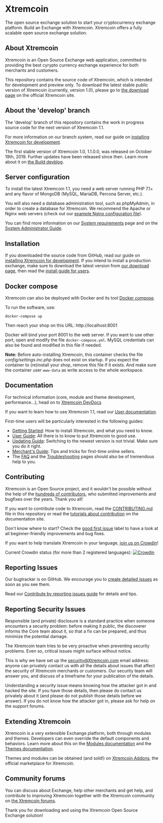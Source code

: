 # Xtremcoin
The open source exchange solution to start your cryptocurrency exchange platform. Build an Exchange with Xtremcoin. Xtremcoin offers a fully scalable open source exchange solution.

About Xtremcoin
--------

Xtremcoin is an Open Source Exchange web application, committed to providing the best cyrypto currency exchange experience for both merchants and customers. 

This repository contains the source code of Xtremcoin, which is intended for development and preview only. To download the latest stable public version of Xtremcoin (currently, version 1.0), please go to [the download page][download] on the official Xtremcoin site.


About the 'develop' branch
--------

The 'develop' branch of this repository contains the work in progress source code for the next version of Xtremcoin 1.1.
 
For more information on our branch system, read our guide on [installing Xtremcoin for development][install-guide-dev].

The first stable version of Xtremcoin 1.0, 1.1.0.0, was released on October 19th, 2019. Further updates have been released since then. Learn more about it on [the Build devblog](https://build.Xtremcoin.com/tag/1.1/).

Server configuration
--------

To install the latest Xtremcoin 1.1, you need a web server running PHP 7.1+ and any flavor of MongoDB (MySQL, MariaDB, Percona Server, etc.).

You will also need a database administration tool, such as phpMyAdmin, in order to create a database for Xtremcoin.
We recommend the Apache or Nginx web servers (check out our [example Nginx configuration file][example-nginx]).

You can find more information on our [System requirements][system-requirements] page and on the [System Administrator Guide][sysadmin-guide].

Installation
--------

If you downloaded the source code from GitHub, read our guide on [installing Xtremcoin for development][install-guide-dev]. If you intend to install a production exchange, make sure to download the latest version from [our download page][download], then read the [install guide for users][install-guide].

Docker compose
--------

Xtremcoin can also be deployed with Docker and its tool [Docker compose][docker-compose].

To run the software, use:

```
docker-compose up
```

Then reach your shop on this URL: http://localhost:8001

Docker will bind your port 8001 to the web server. If you want to use other port, open and modify the file `docker-compose.yml`.
MySQL credentials can also be found and modified in this file if needed.

**Note:**  Before auto-installing Xtremcoin, this container checks the file *config/settings.inc.php* does not exist on startup.
If you expect the container to (re)install your shop, remove this file if it exists. And make sure the container user `www-data` 
as write access to the whole workspace.

Documentation
--------

For technical information (core, module and theme development, performance...), head on to [Xtremcoin DevDocs][devdocs]

If you want to learn how to use Xtremcoin 1.1, read our [User documentation][user-doc].

First-time users will be particularly interested in the following guides:

* [Getting Started][getting-started]: How to install Xtremcoin, and what you need to know.
* [User Guide][user-guide]: All there is to know to put Xtremcoin to good use.
* [Updating Guide][updating-guide]: Switching to the newest version is not trivial. Make sure you do it right.
* [Merchant's Guide][merchant-guide]: Tips and tricks for first-time online sellers.
* The [FAQ][faq-11] and the [Troubleshooting][troubleshooting] pages should also be of tremendous help to you.


Contributing
--------

Xtremcoin is an Open Source project, and it wouldn't be possible without the help of the [hundreds of contributors][contributors-md], who submitted improvements and bugfixes over the years. Thank you all!

If you want to contribute code to Xtremcoin, read the [CONTRIBUTING.md][contributing-md] file in this repository or read the [tutorials about contribution][contributing-tutorial] on the documentation site.

Don't know where to start? Check the [good first issue](https://github.com/Xtremcoin/Xtremcoin/issues?q=is%3Aissue+is%3Aopen+label%3A%22good+first+issue%22) label to have a look at all beginner-friendly improvements and bug fixes.

If you want to help translate Xtremcoin in your language, [join us on Crowdin][crowdin]!

Current Crowdin status (for more than 2 registered languages): [![Crowdin](https://crowdin.net/badges/Xtremcoin-official/localized.png)](https://crowdin.net/project/Xtremcoin)

Reporting Issues
--------

Our bugtracker is on GitHub. We encourage you to [create detailed issues][create-issue] as soon as you see them.

Read our [Contribute by reporting issues guide][reporting-issues] for details and tips.


Reporting Security Issues
--------

Responsible (and private) disclosure is a standard practice when someone encounters a security problem: before making it public, the discoverer informs the Core team about it, so that a fix can be prepared, and thus minimize the potential damage.

The Xtremcoin team tries to be very proactive when preventing security problems. Even so, critical issues might surface without notice.

This is why we have set up the [security@Xtremcoin.com](mailto:security@Xtremcoin.com) email address: anyone can privately contact us with all the details about issues that affect the security of Xtremcoin merchants or customers. Our security team will answer you, and discuss of a timeframe for your publication of the details.

Understanding a security issue means knowing how the attacker got in and hacked the site. If you have those details, then please do contact us privately about it (and please do not publish those details before we answer). If you do not know how the attacker got in, please ask for help on the support forums.


Extending Xtremcoin
--------

Xtremcoin is a very extensible Exchange platform, both through modules and themes. Developers can even override the default components and behaviors. Learn more about this on the [Modules documentation][modules-devdocs] and the [Themes documentation][themes-devdocs].

Themes and modules can be obtained (and sold!) on [Xtremcoin Addons][addons], the official marketplace for Xtremcoin.


Community forums
--------

You can discuss about Exchange, help other merchants and get help, and contribute to improving Xtremcoin together with the Xtremcoin community on [the Xtremcoin forums][forums].

Thank you for downloading and using the Xtremcoin Open Source Exchange solution!

[available-features]: https://www.Xtremcoin.com/
[download]: https://www.Xtremcoin.com/download
[forums]: https://www.Xtremcoin.com/forums/
[user-doc]: https://doc.Xtremcoin.com
[contributing-md]: CONTRIBUTING.md
[contributing-tutorial]: https://devdocs.Xtremcoin.com/1.0/contribute/
[crowdin]: https://crowdin.net/project/Xtremcoin
[getting-started]: https://doc.Xtremcoin.com/display/XTR10/Getting+Started
[user-guide]: https://doc.Xtremcoin.com/display/XTR10/User+Guide
[updating-guide]: https://doc.Xtremcoin.com/display/XTR10/Updating+Xtremcoin
[merchant-guide]: https://doc.Xtremcoin.com/display/XTR10/Merchant%27s+Guide
[faq-11]: https://build.Xtremcoin.com/news/Xtremcoin-1-1-faq/
[troubleshooting]: https://doc.Xtremcoin.com/display/XTR10/Troubleshooting
[sysadmin-guide]: https://doc.Xtremcoin.com/display/XTR10/System+Administrator+Guide
[addons]: https://addons.Xtremcoin.com/
[contributors-md]: CONTRIBUTORS.md
[example-nginx]: docs/server_config/nginx.conf.dist
[docker-compose]: https://docs.docker.com/compose/
[install-guide-dev]: https://devdocs.Xtremcoin.com/1.1/basics/installation/
[system-requirements]: https://devdocs.Xtremcoin.com/1.1/basics/installation/system-requirements/
[install-guide]: https://doc.Xtremcoin.com/display/XTR10/Installing+Xtremcoin
[devdocs]: https://devdocs.Xtremcoin.com/
[create-issue]: https://github.com/Xtremcoin/Xtremcoin/issues/new/choose
[reporting-issues]: https://devdocs.Xtremcoin.com/1.1/contribute/contribute-reporting-issues/
[modules-devdocs]: https://devdocs.Xtremcoin.com/1.1/modules/
[themes-devdocs]: https://devdocs.Xtremcoin.com/1.1/themes/

